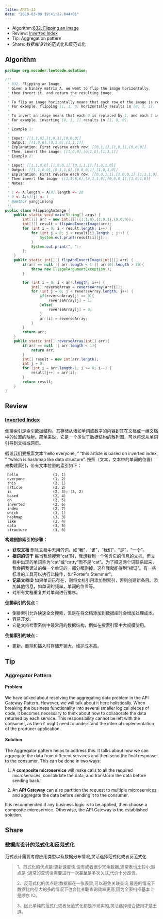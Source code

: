 ```yaml
---
title: ARTS-33
date: "2019-03-09 19:41:22.844+01"
---
```


- Algorithm:[832. Flipping an Image](https://leetcode.com/problems/flipping-an-image/)
- Review: [Inverted Index](https://www.geeksforgeeks.org/inverted-index/)
- Tip: Aggregation pattern
- Share: 数据库设计的范式化和反范式化

## Algorithm

```java
package org.nocoder.leetcode.solution;

/**
 * 832. Flipping an Image
 * Given a binary matrix A, we want to flip the image horizontally,
 * then invert it, and return the resulting image.
 *
 * To flip an image horizontally means that each row of the image is reversed.
 * For example, flipping [1, 1, 0] horizontally results in [0, 1, 1].
 *
 * To invert an image means that each 0 is replaced by 1, and each 1 is replaced by 0.
 * For example, inverting [0, 1, 1] results in [1, 0, 0].
 *
 * Example 1:
 *
 * Input: [[1,1,0],[1,0,1],[0,0,0]]
 * Output: [[1,0,0],[0,1,0],[1,1,1]]
 * Explanation: First reverse each row: [[0,1,1],[1,0,1],[0,0,0]].
 * Then, invert the image: [[1,0,0],[0,1,0],[1,1,1]]
 * Example 2:
 *
 * Input: [[1,1,0,0],[1,0,0,1],[0,1,1,1],[1,0,1,0]]
 * Output: [[1,1,0,0],[0,1,1,0],[0,0,0,1],[1,0,1,0]]
 * Explanation: First reverse each row: [[0,0,1,1],[1,0,0,1],[1,1,1,0],[0,1,0,1]].
 * Then invert the image: [[1,1,0,0],[0,1,1,0],[0,0,0,1],[1,0,1,0]]
 * Notes:
 *
 * 1 <= A.length = A[0].length <= 20
 * 0 <= A[i][j] <= 1
 * @author yangjinlong
 */
public class FlippingAnImage {
    public static void main(String[] args) {
        int[][] arr = new int[][]{{1,1,0},{1,0,1},{0,0,0}};
        int[][] result = flipAndInvertImage(arr);
        for (int i = 0; i < result.length; i++) {
            for (int j = 0; j < result[i].length ; j++) {
                System.out.print(result[i][j]);
            }
            System.out.print(", ");
        };
    }
    public static int[][] flipAndInvertImage(int[][] arr) {
        if(arr == null || arr.length < 1 || arr[0].length > 20){
            throw new IllegalArgumentException();
        }

        for (int i = 0; i < arr.length; i++) {
            int[] reverseArray = reverseArray(arr[i]);
            for (int j = 0; j < reverseArray.length; j++) {
                if(reverseArray[j] == 0){
                    reverseArray[j] = 1;
                }else{
                    reverseArray[j] = 0;
                }
                arr[i] = reverseArray;
            }
        }
        return arr;
    }
    public static int[] reverseArray(int[] arr){
        if(arr == null || arr.length < 1){
            return arr;
        }
        int[] result = new int[arr.length];
        int j = 0;
        for (int i = arr.length-1; i >= 0; i--) {
            result[j++] = arr[i];
        }
        return result;
    }
}

```

## Review

### [Inverted Index](https://www.geeksforgeeks.org/inverted-index/)

倒排索引是索引数据结构，其存储从诸如单词或数字的内容到其在文档或一组文档中的位置的映射。简单来说，它是一个类似于数据结构的散列图，可以将您从单词引导到文档或网页。

假设我们要搜索文本“hello everyone, ” “this article is based on inverted index, ” “which is hashmap like data structure”. 按照（文本，文本中的单词的位置）来构建索引，带有文本位置的索引如下：

```
 hello                (1, 1)
 everyone             (1, 2)
 this                 (2, 1)
 article              (2, 2)
 is                   (2, 3); (3, 2)
 based                (2, 4)
 on                   (2, 5)
 inverted             (2, 6)
 index                (2, 7)
 which                (3, 1)
 hashmap              (3, 3)
 like                 (3, 4)
 data                 (3, 5)
 structure            (3, 6)
```

**构建倒排索引的步骤：**

- **获取文档**
  删除文档中无用的词，如“我”，“该”，“我们”，“是”，“一个”。
- **根词的词干**
  每当我想搜索“cat”时，我想看到一个包含它的信息的文档。但文档中出现的单词称为“cat”或“catty”而不是“cat”。为了把这两个词联系起来，我会把我读过的每一个单词的一部分都删掉，这样我就能得到“根词”。有一些标准的工具可以执行此操作，如“Porter's Stemmer”。
- **记录文档ID**
  如果单词已存在，则将文档引用添加到索引，否则创建新条目。添加其他信息，如单词的频率，单词的位置等。
- 对所有文档重复并对单词进行排序。

**倒排索引的优点：**

- 倒排索引允许快速全文搜索，但是在将文档添加到数据库时会增加处理成本。
- 容易开发。
- 它是文档检索系统中最常用的数据结构，例如在搜索引擎中大规模使用。

**倒排索引的缺点：**

- 更新，删除和插入时存储开销大，维护成本高。

## Tip

### Aggregator Pattern

#### **Problem**

We have talked about resolving the aggregating data problem in the API Gateway Pattern. However, we will talk about it here holistically. When breaking the business functionality into several smaller logical pieces of code, it becomes necessary to think about how to collaborate the data returned by each service. This responsibility cannot be left with the consumer, as then it might need to understand the internal implementation of the producer application.

#### **Solution**

The Aggregator pattern helps to address this. It talks about how we can aggregate the data from different services and then send the final response to the consumer. This can be done in two ways:

1. A **composite microservice** will make calls to all the required microservices, consolidate the data, and transform the data before sending back.

2. An **API Gateway** can also partition the request to multiple microservices and aggregate the data before sending it to the consumer.

It is recommended if any business logic is to be applied, then choose a composite microservice. Otherwise, the API Gateway is the established solution.

## Share

### 数据库设计的范式化和反范式化

范式设计需要考虑应用类型以及数据分布情况,灵活选择范式化或者反范式化

> 1、范式化的优点是:更新速度快,没有或者很少冗余数据,通常表也比较小;缺点是 :通常的查询读需要进行一次甚至是多次关联,代价十分昂贵。
>
> 2、反范式化的优点是:数据都在一张表里,可以避免关联查询,最差的情况下数据比内存大的多的情况下也会比关联查询效率更高,因为全表扫描基本上是顺序 IO。
>
> 3、因此单纯的范式化或者反范式化都是不现实的,灵活选择结合使用才是王道。
